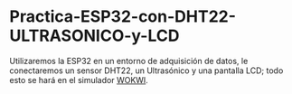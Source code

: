 # Practica-ESP32-con-DHT22-ULTRASONICO-y-LCD
Utilizaremos la ESP32 en un entorno de adquisición de datos, le conectaremos un sensor DHT22, un Ultrasónico y una pantalla LCD; todo esto se hará en el simulador [WOKWI](https://wokwi.com/).
